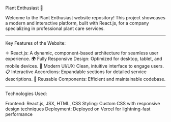 Plant Enthusiast 🌱 

Welcome to the Plant Enthusiast website repository! This project showcases a modern and interactive platform, built with React.js, for a company specializing in professional plant care services.

-----------------------------------------------------------------------------------------------------------------------------------------------------------------------------------------------------------------------

Key Features of the Website:

⚛️ React.js: A dynamic, component-based architecture for seamless user experience.
🌍 Fully Responsive Design: Optimized for desktop, tablet, and mobile devices.
🎨 Modern UI/UX: Clean, intuitive interface to engage users.
📋 Interactive Accordions: Expandable sections for detailed service descriptions.
🌱 Reusable Components: Efficient and maintainable codebase.

-----------------------------------------------------------------------------------------------------------------------------------------------------------------------------------------------------------------------

Technologies Used:

Frontend: React.js, JSX, HTML, CSS
Styling: Custom CSS with responsive design techniques
Deployment: Deployed on Vercel for lightning-fast performance
